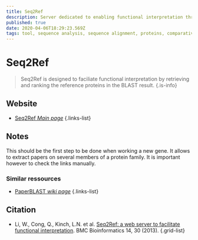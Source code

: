 ```yaml
---
title: Seq2Ref
description: Server dedicated to enabling functional interpretation through analysis of protein sequence similarity
published: true
date: 2020-04-06T18:29:23.569Z
tags: tool, sequence analysis, sequence alignment, proteins, comparative genomics, sequence similarity, functional association
---
```


# Seq2Ref

> Seq2Ref is designed to faciliate functional interpretation by retrieving and ranking the reference proteins in the BLAST result. 
{.is-info}

## Website

- [Seq2Ref *Main page*](http://prodata.swmed.edu/seq2ref/)
{.links-list}

## Notes
This should be the first step to be done when working a new gene. It allows to extract papers on several members of a protein family. It is important however to check the links manually.

### Similar ressources
- [PaperBLAST *wiki page*](https://vdclab-wiki.herokuapp.com/e/en/PaperBLAST/)
{.links-list}

## Citation

- Li, W., Cong, Q., Kinch, L.N. et al. [Seq2Ref: a web server to facilitate functional interpretation](https://doi.org/10.1186/1471-2105-14-30). BMC Bioinformatics 14, 30 (2013).
{.grid-list}